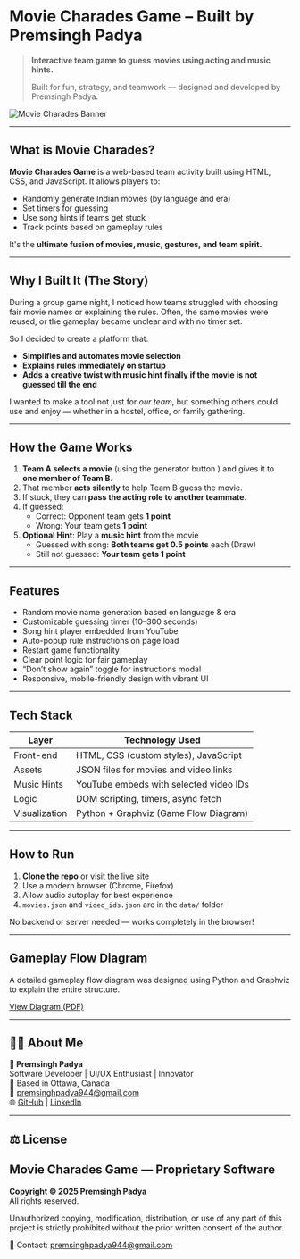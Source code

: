 #  Movie Charades Game – Built by Premsingh Padya

> **Interactive team game to guess movies using acting and music hints.**
>  
> Built for fun, strategy, and teamwork — designed and developed by Premsingh Padya.

![Movie Charades Banner](https://premsinghpadyalc.github.io/moviegame/assets/banner.png)

---

##  What is Movie Charades?

**Movie Charades Game** is a web-based team activity built using HTML, CSS, and JavaScript. It allows players to:

- Randomly generate Indian movies (by language and era)
- Set timers for guessing
- Use song hints if teams get stuck
- Track points based on gameplay rules

It's the **ultimate fusion of movies, music, gestures, and team spirit.**

---

##  Why I Built It (The Story)

During a group game night, I noticed how teams struggled with choosing fair movie names or explaining the rules. Often, the same movies were reused, or the gameplay became unclear and with no timer set. 

So I decided to create a platform that:
- **Simplifies and automates movie selection**
- **Explains rules immediately on startup**
- **Adds a creative twist with music hint finally if the movie is not guessed till the end**

I wanted to make a tool not just for *our team*, but something others could use and enjoy — whether in a hostel, office, or family gathering.

---

##  How the Game Works

1. **Team A selects a movie** (using the generator button ) and gives it to **one member of Team B**.
2. That member **acts silently** to help Team B guess the movie.
3. If stuck, they can **pass the acting role to another teammate**.
4. If guessed:
   -  Correct: Opponent team gets **1 point**
   -  Wrong: Your team gets **1 point**
5. **Optional Hint**: Play a **music hint** from the movie
   -  Guessed with song: **Both teams get 0.5 points** each (Draw)
   -  Still not guessed: **Your team gets 1 point**

---

##  Features

-  Random movie name generation based on language & era
-  Customizable guessing timer (10–300 seconds)
-  Song hint player embedded from YouTube
-  Auto-popup rule instructions on page load
-  Restart game functionality
-  Clear point logic for fair gameplay
-  “Don’t show again” toggle for instructions modal
-  Responsive, mobile-friendly design with vibrant UI

---

##  Tech Stack

| Layer        | Technology Used                          |
|--------------|-------------------------------------------|
| Front-end    | HTML, CSS (custom styles), JavaScript     |
| Assets       | JSON files for movies and video links     |
| Music Hints  | YouTube embeds with selected video IDs    |
| Logic        | DOM scripting, timers, async fetch        |
| Visualization| Python + Graphviz (Game Flow Diagram)     |

---

## How to Run

1. **Clone the repo** or [visit the live site](https://premsinghpadyalc.github.io/moviegame/)
2. Use a modern browser (Chrome, Firefox)
3. Allow audio autoplay for best experience
4. `movies.json` and `video_ids.json` are in the `data/` folder

No backend or server needed — works completely in the browser!

---

##  Gameplay Flow Diagram

A detailed gameplay flow diagram was designed using Python and Graphviz to explain the entire structure.

[View Diagram (PDF)](flowchart/movie_guess_game_flow_diagram.pdf)

---

## 🙋‍♂️ About Me

**👤 Premsingh Padya**  
Software Developer | UI/UX Enthusiast | Innovator  
📍 Based in Ottawa, Canada  
📧 premsinghpadya944@gmail.com  
🌐 [GitHub](https://github.com/premsinghpadyalc) | [LinkedIn](https://www.linkedin.com/in/premsinghpadya)

---

## ⚖️ License

## Movie Charades Game — Proprietary Software

**Copyright © 2025 Premsingh Padya**  
All rights reserved.

Unauthorized copying, modification, distribution, or use of any part of this project is strictly prohibited without the prior written consent of the author.

📩 Contact: premsinghpadya944@gmail.com
